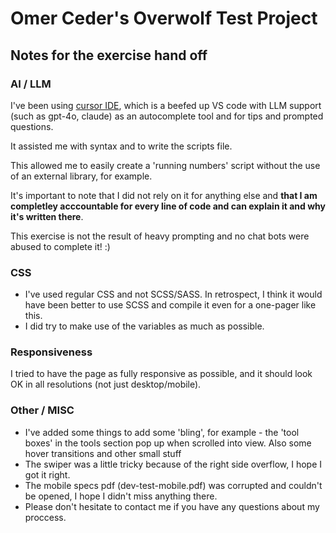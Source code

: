 # Omer Ceder's Overwolf Test Project

## Notes for the exercise hand off

### AI / LLM

I've been using [cursor IDE](https://www.cursor.com/), which is a beefed up VS code with LLM support (such as gpt-4o, claude) as an autocomplete tool and for tips and prompted questions.

It assisted me with syntax and to write the scripts file.

This allowed me to easily create a 'running numbers' script without the use of an external library, for example.

It's important to note that I did not rely on it for anything else and 
**that I am completley acccountable for every line of code and can explain it and why it's written there**. 

This exercise is not the result of heavy prompting and no chat bots were abused to complete it! :)

### CSS 

* I've used regular CSS and not SCSS/SASS. In retrospect, I think it would have been better to use SCSS and compile it even for a one-pager like this.
* I did try to make use of the variables as much as possible.

### Responsiveness

I tried to have the page as fully responsive as possible, and it should look OK in all resolutions (not just desktop/mobile).

### Other / MISC

* I've added some things to add some 'bling', for example - the 'tool boxes' in the tools section pop up when scrolled into view.
Also some hover transitions and other small stuff
* The swiper was a little tricky because of the right side overflow, I hope I got it right.
* The mobile specs pdf (dev-test-mobile.pdf) was corrupted and couldn't be opened, I hope I didn't miss anything there.
* Please don't hesitate to contact me if you have any questions about my proccess.
